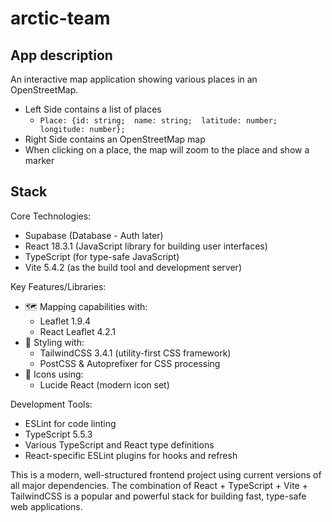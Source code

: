 # arctic-team

## App description

An interactive map application showing various places in an OpenStreetMap.

- Left Side contains a list of places
  - `Place: {id: string;  name: string;  latitude: number;  longitude: number};`
- Right Side contains an OpenStreetMap map
- When clicking on a place, the map will zoom to the place and show a marker

## Stack

Core Technologies:

- Supabase (Database - Auth later)
- React 18.3.1 (JavaScript library for building user interfaces)
- TypeScript (for type-safe JavaScript)
- Vite 5.4.2 (as the build tool and development server)

Key Features/Libraries:

- 🗺️ Mapping capabilities with:
  - Leaflet 1.9.4
  - React Leaflet 4.2.1
- 🎨 Styling with:
  - TailwindCSS 3.4.1 (utility-first CSS framework)
  - PostCSS & Autoprefixer for CSS processing
- 🎯 Icons using:
  - Lucide React (modern icon set)

Development Tools:

- ESLint for code linting
- TypeScript 5.5.3
- Various TypeScript and React type definitions
- React-specific ESLint plugins for hooks and refresh

This is a modern, well-structured frontend project using current versions of all major dependencies. The combination of React + TypeScript + Vite + TailwindCSS is a popular and powerful stack for building fast, type-safe web applications.

